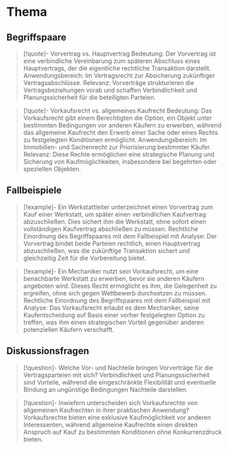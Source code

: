 # Thema
## Begriffspaare
>[!quote]- Vorvertrag vs. Hauptvertrag
>Bedeutung: Der Vorvertrag ist eine verbindliche Vereinbarung zum späteren Abschluss eines Hauptvertrags, der die eigentliche rechtliche Transaktion darstellt.
>Anwendungsbereich: Im Vertragsrecht zur Absicherung zukünftiger Vertragsabschlüsse.
>Relevanz: Vorverträge strukturieren die Vertragsbeziehungen vorab und schaffen Verbindlichkeit und Planungssicherheit für die beteiligten Parteien.

>[!quote]- Vorkaufsrecht vs. allgemeines Kaufrecht
>Bedeutung: Das Vorkaufsrecht gibt einem Berechtigten die Option, ein Objekt unter bestimmten Bedingungen vor anderen Käufern zu erwerben, während das allgemeine Kaufrecht den Erwerb einer Sache oder eines Rechts zu festgelegten Konditionen ermöglicht.
>Anwendungsbereich: Im Immobilien- und Sachenrecht zur Priorisierung bestimmter Käufer.
>Relevanz: Diese Rechte ermöglichen eine strategische Planung und Sicherung von Kaufmöglichkeiten, insbesondere bei begehrten oder speziellen Objekten.

## Fallbeispiele
>[!example]- Ein Werkstattleiter unterzeichnet einen Vorvertrag zum Kauf einer Werkstatt, um später einen verbindlichen Kaufvertrag abzuschließen. Dies sichert ihm die Werkstatt, ohne sofort einen vollständigen Kaufvertrag abschließen zu müssen.
>Rechtliche Einordnung des Begriffspaares mit dem Fallbeispiel mit Analyse: Der Vorvertrag bindet beide Parteien rechtlich, einen Hauptvertrag abzuschließen, was die zukünftige Transaktion sichert und gleichzeitig Zeit für die Vorbereitung bietet.

>[!example]- Ein Mechaniker nutzt sein Vorkaufsrecht, um eine benachbarte Werkstatt zu erwerben, bevor sie anderen Käufern angeboten wird. Dieses Recht ermöglicht es ihm, die Gelegenheit zu ergreifen, ohne sich gegen Wettbewerb durchsetzen zu müssen.
>Rechtliche Einordnung des Begriffspaares mit dem Fallbeispiel mit Analyse: Das Vorkaufsrecht erlaubt es dem Mechaniker, seine Kaufentscheidung auf Basis einer vorher festgelegten Option zu treffen, was ihm einen strategischen Vorteil gegenüber anderen potenziellen Käufern verschafft.

## Diskussionsfragen
>[!question]- Welche Vor- und Nachteile bringen Vorverträge für die Vertragsparteien mit sich?
>Verbindlichkeit und Planungssicherheit sind Vorteile, während die eingeschränkte Flexibilität und eventuelle Bindung an ungünstige Bedingungen Nachteile darstellen.

>[!question]- Inwiefern unterscheiden sich Vorkaufsrechte von allgemeinen Kaufrechten in ihrer praktischen Anwendung?
>Vorkaufsrechte bieten eine exklusive Kaufmöglichkeit vor anderen Interessenten, während allgemeine Kaufrechte einen direkten Anspruch auf Kauf zu bestimmten Konditionen ohne Konkurrenzdruck bieten.